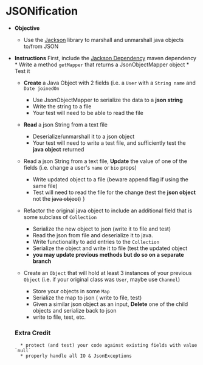 # JSONification

* **Objective**
  * Use the [Jackson](https://github.com/FasterXML/jackson) library to marshall and unmarshall java objects to/from JSON

* **Instructions**
	First, include the [Jackson Dependency](https://mvnrepository.com/artifact/com.fasterxml.jackson.core/jackson-databind) maven dependency
        * Write a method `getMapper` that returns a JsonObjectMapper object
        * Test it

    + **Create** a Java Object with 2 fields (i.e. a `User` with a `String name` and `Date joinedOn`
       * Use JsonObjectMapper to serialize the data to a **json string**
       * Write the string to a file
       * Your test will need to be able to read the file

    + **Read** a json String from a text file
        * Deserialize/unmarshall it to a json object
        * Your test will need to write a test file, and sufficiently test the **java object** returned

    + Read a json String from a text file, **Update** the value of one of the fields (i.e. change a user's `name` or `bio` props)
        * Write updated object to a file (beware append flag if using the same file)
        * Test will need to read the file for the change (test the **json object**  not the <s>java object</s>)
    }

    + Refactor the original java object to include an additional field that is some subclass of `Collection`
        * Serialize the new object to json (write it to file and test)  
        * Read the json from file and deserialize it to java.
        * Write functionality to add entries to the `Collection`
        * Serialize the object and write it to file (test the updated object
        * **you may update previous methods but do so on a separate branch**
        
    + Create an `Object` that will hold at least 3 instances of your previous `Object` (i.e. if your original class was `User`, maybe use `Channel`)
    	* Store your objects in some `Map`
    	* Serialize the map to json ( write to file, test)
       * Given a similar json object as an input, **Delete** one of the child objects and serialize back to json
       * write to file, test, etc.
    
    
    ### Extra Credit
    	* protect (and test) your code against existing fields with value `null`
    	* properly handle all IO & JsonExceptions
